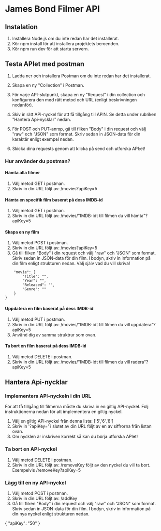 # James Bond Filmer API
## Instalation
1. Installera Node.js om du inte redan har det installerat.
2. Kör npm install för att installera projektets beroenden.
3. Kör npm run dev för att starta servern.

## Testa APIet med postman

1. Ladda ner och installera Postman om du inte redan har det installerat.

2. Skapa en ny "Collection" i Postman.

3. För varje API-slutpunkt, skapa en ny "Request" i din collection och konfigurera den med rätt metod och URL (enligt beskrivningen nedanför).

4. Skiv in rätt API-nyckel för att få tillgång till APIN. Se detta under rubriken "Hantera Api-nycklar" nedan.

5. För POST och PUT-anrop, gå till fliken "Body" i din request och välj "raw" och "JSON" som format. Skriv sedan in JSON-data för din karaktär enligt exempel nedan.

6. Skicka dina requests genom att klicka på send och utforska API:et!
### Hur använder du postman?
#### Hämta alla filmer
1. Välj metod GET i postman.
2. Skriv in din URL följt av: /movies?apiKey=5
#### Hämta en specifik film baserat på dess IMDB-id
1. Välj metod GET i postman.
2. Skriv in din URL följt av: /movies/"IMDB-idt till filmen du vill hämta"?apiKey=5
#### Skapa en ny film
1. Välj metod POST i postman.
2. Skriv in din URL följt av: /movies?apiKey=5
3. Gå till fliken "Body" i din request och välj "raw" och "JSON" som format. Skriv sedan in JSON-data för din film. I bodyn, skriv in information på din film enligt strukturen nedan. Välj själv vad du vill skriva!
```{
    "movie": {
        "Title": "",
        "Year": "",
        "Released": "",
        "Genre": ""
    }
}
```
#### Uppdatera en film baserat på dess IMDB-id
1. Välj metod PUT i postman.
2. Skriv in din URL följt av: /movies/"IMDB-idt till filmen du vill uppdatera"?apiKey=5
3. Använd dig av samma struktrur som ovan.

#### Ta bort en film baserat på dess IMDB-id
1. Välj metod DELETE i postman.
2. Skriv in din URL följt av: /movies/"IMDB-idt till filmen du vill radera"?apiKey=5

## Hantera Api-nycklar

### Implementera API-nyckeln i din URL
För att få tillgång till filmerna måste du skriva in en giltig API-nyckel. Följ instruktionerna nedan för att implementera en giltig nyckel.

1. Välj en giltig API-nyckel från denna lista: ['5','6','8']
2. Skriv in '?apiKey=' i slutet av din URL följt av en av siffrorna från listan ovan.
3. Om nycklen är inskriven korrekt så kan du börja utforska APIet!
### Ta bort en API-nyckel
1. Välj metod DELETE i postman.
2. Skriv in din URL följt av: /removeKey följt av den nyckel du vill ta bort. Exempelvis /removeKey?apiKey=5

### Lägg till en ny API-nyckel
1. Välj metod POST i postman.
2. Skriv in din URL följt av: /addKey
3. Gå till fliken "Body" i din request och välj "raw" och "JSON" som format. Skriv sedan in JSON-data för din film. I bodyn, skriv in information på din nya nyckel enligt strukturen nedan.

{
  "apiKey": "50"
}
